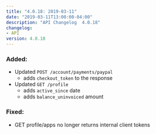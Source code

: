```yaml
---
title: "4.0.18: 2019-03-11"
date: "2019-03-11T13:00:00-04:00"
description: "API Changelog  4.0.18"
changelog:
- API
version: 4.0.18
---
```


### Added:

- Updated `POST /account/payments/paypal`
  - adds `checkout_token` to the response
- Updated `GET /profile`
  - adds `active_since` date
  - adds `balance_uninvoiced` amount

### Fixed:

- GET profile/apps no longer returns internal client tokens
